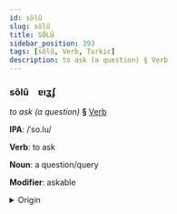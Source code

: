 ```yaml
---
id: sôlû
slug: sôlû
title: SÔLÛ
sidebar_position: 393
tags: [sôlû, Verb, Turkic]
description: to ask (a question) § Verb
---
```


### sôlû&emsp;<span kind="abugida">ɐıʓʄ</span>

*to ask (a question)* **§** [Verb](../../tags/Verb)

**IPA**: /ˈso.lu/

**Verb**: to ask

**Noun**: a question/query

**Modifier**: askable

<details>
    <summary>Origin</summary>
    Turkish soru /ˈsɔː.ru/<br/>
    <em>Turkic Language Family</em>
</details>